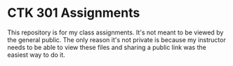 # CTK 301 Assignments
This repository is for my class assignments. It's not meant to be viewed by the general public. The only reason it's not private is because my instructor needs to be able to view these files and sharing a public link was the easiest way to do it.
